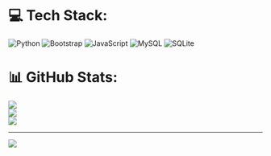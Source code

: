 
# 💻 Tech Stack:
![Python](https://img.shields.io/badge/python-3670A0?style=flat-square&logo=python&logoColor=ffdd54) ![Bootstrap](https://img.shields.io/badge/bootstrap-%238511FA.svg?style=flat-square&logo=bootstrap&logoColor=white) ![JavaScript](https://img.shields.io/badge/javascript-%23323330.svg?style=flat-square&logo=javascript&logoColor=%23F7DF1E) ![MySQL](https://img.shields.io/badge/mysql-4479A1.svg?style=flat-square&logo=mysql&logoColor=white) ![SQLite](https://img.shields.io/badge/sqlite-%2307405e.svg?style=flat-square&logo=sqlite&logoColor=white)
# 📊 GitHub Stats:
![](https://github-readme-stats.vercel.app/api?username=KevinKhant&theme=blue-green&hide_border=false&include_all_commits=true&count_private=true)<br/>
![](https://github-readme-streak-stats.herokuapp.com/?user=KevinKhant&theme=blue-green&hide_border=false)<br/>
![](https://github-readme-stats.vercel.app/api/top-langs/?username=KevinKhant&theme=blue-green&hide_border=false&include_all_commits=true&count_private=true&layout=compact)

---
[![](https://visitcount.itsvg.in/api?id=KevinKhant&icon=0&color=0)](https://visitcount.itsvg.in)

<!-- Proudly created with GPRM ( https://gprm.itsvg.in ) -->
